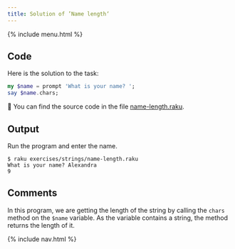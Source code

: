 ```yaml
---
title: Solution of ’Name length‘
---
```


{% include menu.html %}

## Code

Here is the solution to the task:

```raku
my $name = prompt 'What is your name? ';
say $name.chars;
```

🦋 You can find the source code in the file [name-length.raku](https://github.com/ash/raku-course/blob/master/exercises/strings/name-length.raku).

## Output

Run the program and enter the name.

    $ raku exercises/strings/name-length.raku 
    What is your name? Alexandra
    9

## Comments

In this program, we are getting the length of the string by calling the `chars` method on the `$name` variable. As the variable contains a string, the method returns the length of it.

{% include nav.html %}

